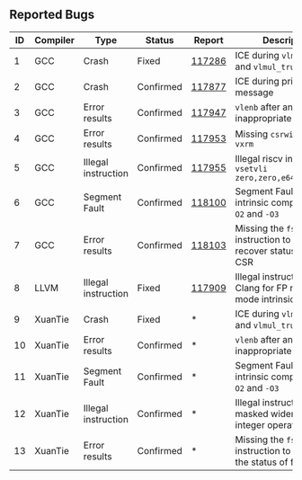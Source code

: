 ## Reported Bugs

| ID   | Compiler | Type                | Status    | Report                                                       | Description                                                  |
| ---- | -------- | ------------------- | --------- | ------------------------------------------------------------ | ------------------------------------------------------------ |
| 1    | GCC      | Crash               | Fixed     | [117286](https://gcc.gnu.org/bugzilla/show_bug.cgi?id=117286) | ICE during `vlmul_ext` and `vlmul_trunc` pass                |
| 2    | GCC      | Crash               | Confirmed | [117877](https://gcc.gnu.org/bugzilla/show_bug.cgi?id=117877) | ICE during printing error message                            |
| 3    | GCC      | Error results       | Confirmed | [117947](https://gcc.gnu.org/bugzilla/show_bug.cgi?id=117947) | `vlenb` after an inappropriate `vsetvli`                     |
| 4    | GCC      | Error results       | Confirmed | [117953](https://gcc.gnu.org/bugzilla/show_bug.cgi?id=117953) | Missing `csrwi` to modify `vxrm`                             |
| 5    | GCC      | Illegal instruction | Confirmed | [117955](https://gcc.gnu.org/bugzilla/show_bug.cgi?id=117955) | Illegal riscv instruction `vsetvli zero,zero,e64,mf4,ta,ma`  |
| 6    | GCC      | Segment Fault       | Confirmed | [118100](https://gcc.gnu.org/bugzilla/show_bug.cgi?id=118100) | Segment Fault by rvv intrinsic compilation at `-O2` and `-O3` |
| 7    | GCC      | Error results       | Confirmed | [118103](https://gcc.gnu.org/bugzilla/show_bug.cgi?id=118103) | Missing the `fsrm` instruction to the recover status of the `frm` CSR |
| 8    | LLVM     | Illegal instruction | Fixed     | [117909](https://github.com/llvm/llvm-project/issues/117909) | Illegal instruction by Clang for FP rounding mode intrinsics |
| 9    | XuanTie  | Crash               | Fixed     | *                                                            | ICE during `vlmul_ext` and `vlmul_trunc` pass                |
| 10   | XuanTie  | Error results       | Confirmed | *                                                            | `vlenb` after an inappropriate `vsetvli`                     |
| 11   | XuanTie  | Segment Fault       | Confirmed | *                                                            | Segment Fault by rvv intrinsic compilation at `-O2` and `-O3` |
| 12   | XuanTie  | Illegal instruction | Confirmed | *                                                            | Illegal instruction by masked widening integer operations    |
| 13   | XuanTie  | Error results       | Confirmed | *                                                            | Missing the `fsrm` instruction to recover the status of frm CSR |


